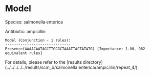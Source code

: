 
# Model

Species: salmonella enterica

Antibiotic: ampicillin

```
Model (Conjunction - 1 rules):
------------------------------
Presence(AAAACAATAGCTTGCGCTAAATTACTATATG) [Importance: 1.00, 982 equivalent rules]

```

For details, please refer to the [results directory](../../../../../results/scm_b/salmonella enterica/ampicillin/repeat_4/).


